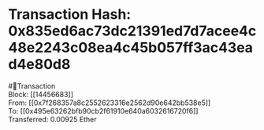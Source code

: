 
Transaction Hash: 0x835ed6ac73dc21391ed7d7acee4c48e2243c08ea4c45b057ff3ac43ead4e80d8
====================================================================================
  
#💸Transaction  
Block: [[14456683]]  
From: [[0x7f268357a8c2552623316e2562d90e642bb538e5]]  
To: [[0x495e63262bfb90cb2f61910e640a6032616720f6]]  
Transferred: 0.00925 Ether